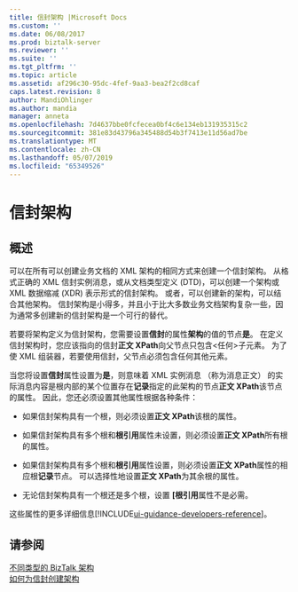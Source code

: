 ```yaml
---
title: 信封架构 |Microsoft Docs
ms.custom: ''
ms.date: 06/08/2017
ms.prod: biztalk-server
ms.reviewer: ''
ms.suite: ''
ms.tgt_pltfrm: ''
ms.topic: article
ms.assetid: af296c30-95dc-4fef-9aa3-bea2f2cd8caf
caps.latest.revision: 8
author: MandiOhlinger
ms.author: mandia
manager: anneta
ms.openlocfilehash: 7d4637bbe0fcfecea0bf4c6e134eb131935315c2
ms.sourcegitcommit: 381e83d43796a345488d54b3f7413e11d56ad7be
ms.translationtype: MT
ms.contentlocale: zh-CN
ms.lasthandoff: 05/07/2019
ms.locfileid: "65349526"
---
```

# <a name="envelope-schemas"></a>信封架构

## <a name="overview"></a>概述
可以在所有可以创建业务文档的 XML 架构的相同方式来创建一个信封架构。 从格式正确的 XML 信封实例消息，或从文档类型定义 (DTD)，可以创建一个架构或 XML 数据缩减 (XDR) 表示形式的信封架构。 或者，可以创建新的架构，可以结合其他架构。 信封架构是小得多，并且小于比大多数业务文档架构复杂一些，因为通常多创建新的信封架构是一个可行的替代。  
  
 若要将架构定义为信封架构，您需要设置**信封**的属性**架构**的值的节点**是**。 在定义信封架构时，您应该指向的信封**正文 XPath**向父节点只包含\<任何\>子元素。 为了使 XML 组装器，若要使用信封，父节点必须包含任何其他元素。  
  
 当您将设置**信封**属性设置为**是**，则意味着 XML 实例消息 （称为消息正文） 的实际消息内容是根内部的某个位置存在**记录**指定的此架构的节点**正文 XPath**该节点的属性。 因此，您还必须设置其他属性根据各种条件：  
  
-   如果信封架构具有一个根，则必须设置**正文 XPath**该根的属性。  
  
-   如果信封架构具有多个根和**根引用**属性未设置，则必须设置**正文 XPath**所有根的属性。  
  
-   如果信封架构具有多个根和**根引用**属性设置，则必须设置**正文 XPath**属性的相应根**记录**节点。 可以选择性地设置**正文 XPath**为其余根的属性。  
  
-   无论信封架构具有一个根还是多个根，设置 **[根引用**属性不是必需。  

这些属性的更多详细信息[!INCLUDE[ui-guidance-developers-reference](../includes/ui-guidance-developers-reference.md)]。
  
## <a name="see-also"></a>请参阅  
 [不同类型的 BizTalk 架构](../core/different-types-of-biztalk-schemas.md)   
 [如何为信封创建架构](../core/how-to-create-schemas-for-envelopes.md)